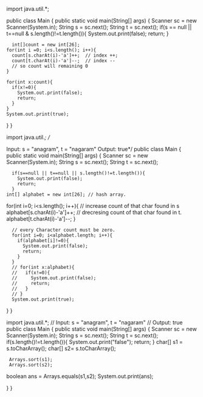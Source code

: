 <!-- O(n)  -->

import java.util.*;

public class Main {
    public static void main(String[] args) {
       Scanner sc = new Scanner(System.in);
      String s = sc.next();
      String t = sc.next();
      if(s == null || t==null & s.length()!=t.length()){
        System.out.print(false);
        return;
      }
      
      int[]count = new int[26];
    for(int i =0; i<s.length(); i++){
      count[s.charAt(i)-'a']++;  // index ++;
      count[t.charAt(i)-'a']--;  // index --
      // so count will remaining 0
    }
    
    for(int x:count){
      if(x!=0){
        System.out.print(false);
        return;
      }
    }
    System.out.print(true);
  }
}


<!-- O(n)  -->

import java.util.*;
/*

Input: s = "anagram", t = "nagaram"
Output: true*/
public class Main {
    public static void main(String[] args) {
      Scanner sc = new Scanner(System.in);
      String s = sc.next();
      String t = sc.next();
      
      if(s==null || t==null || s.length()!=t.length()){
        System.out.print(false);
        return;
      }
    int[] alphabet = new int[26]; // hash array.
    
   for(int i=0; i<s.length(); i++){
     // increase count of that char found in s
     alphabet[s.charAt(i)-'a']++;
    // drecresing count of that char found in t.
     alphabet[t.charAt(i)-'a']--;
   }
      
      // every Character count must be zero.
      for(int i=0; i<alphabet.length; i++){
        if(alphabet[i]!=0){
          System.out.print(false);
          return;
        }
      }
      // for(int x:alphabet){
      //   if(x!=0){
      //     System.out.print(false);
      //     return;
      //   }
      // }
      System.out.print(true);
  }
}




<!-- sorting tc O(nlogn) sc O(n)  -->

import java.util.*;
// Input: s = "anagram", t = "nagaram"
// Output: true
public class Main {
    public static void main(String[] args) {
     Scanner sc = new Scanner(System.in);
     String s = sc.next();
     String t = sc.next();
     if(s.length()!=t.length()){
       System.out.print("false");
       return;
     }
     char[] s1 = s.toCharArray();
     char[] s2= s.toCharArray();
     
     Arrays.sort(s1);
     Arrays.sort(s2);
     
   boolean ans = Arrays.equals(s1,s2);
   System.out.print(ans);
   
     
  }
}

